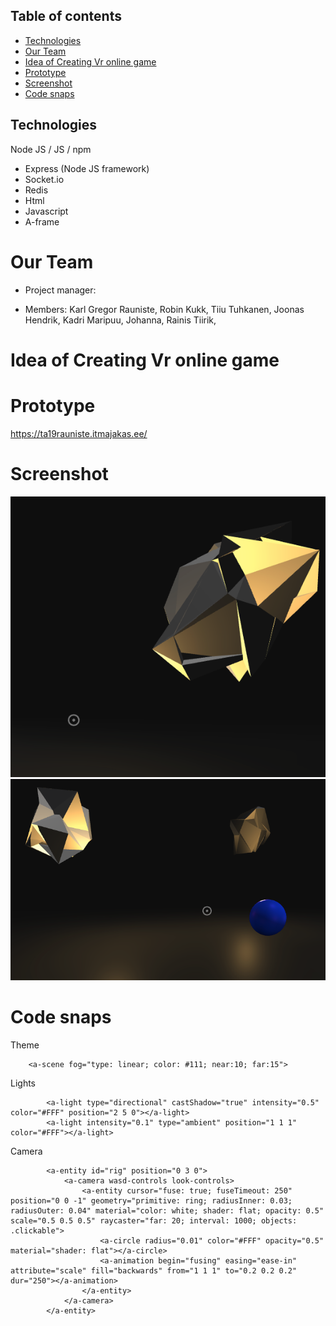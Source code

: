 
## Table of contents
* [Technologies](#Technologies)
* [Our Team](#Our-Team)
* [Idea of Creating Vr online game](#Idea-of-Creating-Vr-online-game)
* [Prototype](#Prototype)
* [Screenshot](#Screenshot)
* [Code snaps](#Code-snaps)

## Technologies
Node JS / JS / npm
- Express (Node JS framework)
- Socket.io
- Redis
- Html
- Javascript
- A-frame

# Our Team

* Project manager:

* Members: Karl Gregor Rauniste, Robin Kukk, Tiiu Tuhkanen, Joonas Hendrik, Kadri Maripuu, Johanna, Rainis Tiirik,

# Idea of Creating Vr online game


# Prototype

https://ta19rauniste.itmajakas.ee/

# Screenshot

![Screenshot](https://github.com/Swissgroover/node-project-vr/blob/main/Screenshot%20at%20Feb%2003%2022-37-04.png)
![Screenshot](https://github.com/Swissgroover/node-project-vr/blob/main/Screenshot%20at%20Feb%2003%2022-37-15.png)

# Code snaps

Theme
```
    <a-scene fog="type: linear; color: #111; near:10; far:15">
```
Lights
```
        <a-light type="directional" castShadow="true" intensity="0.5" color="#FFF" position="2 5 0"></a-light>
        <a-light intensity="0.1" type="ambient" position="1 1 1" color="#FFF"></a-light>
```
Camera
```
        <a-entity id="rig" position="0 3 0">
            <a-camera wasd-controls look-controls>
                <a-entity cursor="fuse: true; fuseTimeout: 250" position="0 0 -1" geometry="primitive: ring; radiusInner: 0.03; radiusOuter: 0.04" material="color: white; shader: flat; opacity: 0.5" scale="0.5 0.5 0.5" raycaster="far: 20; interval: 1000; objects: .clickable">
                    <a-circle radius="0.01" color="#FFF" opacity="0.5" material="shader: flat"></a-circle>
                    <a-animation begin="fusing" easing="ease-in" attribute="scale" fill="backwards" from="1 1 1" to="0.2 0.2 0.2" dur="250"></a-animation>
                </a-entity>
            </a-camera>
        </a-entity>
